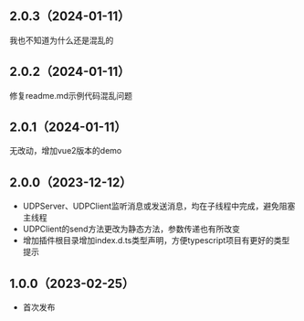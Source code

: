 ## 2.0.3（2024-01-11）
我也不知道为什么还是混乱的
## 2.0.2（2024-01-11）
修复readme.md示例代码混乱问题
## 2.0.1（2024-01-11）
无改动，增加vue2版本的demo
## 2.0.0（2023-12-12）
- UDPServer、UDPClient监听消息或发送消息，均在子线程中完成，避免阻塞主线程
- UDPClient的send方法更改为静态方法，参数传递也有所改变
- 增加插件根目录增加index.d.ts类型声明，方便typescript项目有更好的类型提示
## 1.0.0（2023-02-25）
- 首次发布